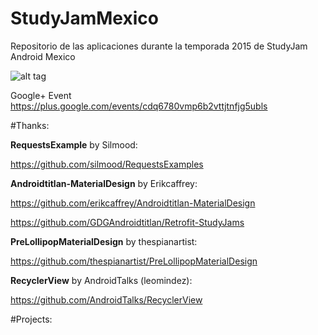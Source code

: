 # StudyJamMexico
Repositorio de las aplicaciones durante la temporada 2015 de StudyJam Android Mexico 



![alt tag](https://lh6.googleusercontent.com/-1zEPpbmmCyI/VNfc8ywrpnI/AAAAAAAAAAA/hFEvz6AhPUU/w940-h235/event_theme.jpg)

Google+ Event
https://plus.google.com/events/cdq6780vmp6b2vttjtnfjg5ubls

#Thanks:

**RequestsExample** by Silmood: 

https://github.com/silmood/RequestsExamples

**Androidtitlan-MaterialDesign**  by Erikcaffrey:

https://github.com/erikcaffrey/Androidtitlan-MaterialDesign


https://github.com/GDGAndroidtitlan/Retrofit-StudyJams

**PreLollipopMaterialDesign**  by thespianartist:

https://github.com/thespianartist/PreLollipopMaterialDesign

**RecyclerView**  by AndroidTalks (leomindez):

https://github.com/AndroidTalks/RecyclerView

#Projects:
